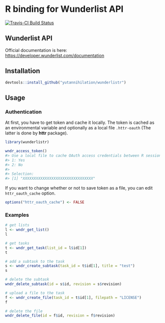 R binding for Wunderlist API
===================
[![Travis-CI Build Status](https://travis-ci.org/yutannihilation/wunderlistr.svg?branch=master)](https://travis-ci.org/yutannihilation/wunderlistr)

## Wunderlist API

Official documentation is here: https://developer.wunderlist.com/documentation

## Installation

```r
devtools::install_github("yutannihilation/wunderlistr")
```

## Usage

### Authentication

At first, you have to get token and cache it locally. The token is cached as an environmental variable and optionally as a local file `.httr-oauth` (The latter is done by **httr** package).

```r
library(wunderlistr)

wndr_access_token()
#> Use a local file to cache OAuth access credentials between R sessions?
#> 1: Yes
#> 2: No
#> 
#> Selection:
#> [1] "XXXXXXXXXXXXXXXXXXXXXXXXXXXXXXXX"
```

If you want to change whether or not to save token as a file, you can edit `httr_oauth_cache` option.

```r
options("httr_oauth_cache") <- FALSE
```

### Examples

```r
# get lists
l <- wndr_get_list()
l

# get tasks
t <- wndr_get_task(list_id = l$id[1])
t

# add a subtask to the task
s <- wndr_create_subtask(task_id = t$id[1], title = "test")
s

# delete the subtask
wndr_delete_subtask(id = s$id, revision = s$revision)

# upload a file to the task
f <- wndr_create_file(task_id = t$id[1], filepath = "LICENSE")
f

# delete the file
wndr_delete_file(id = f$id, revision = f$revision)
```
